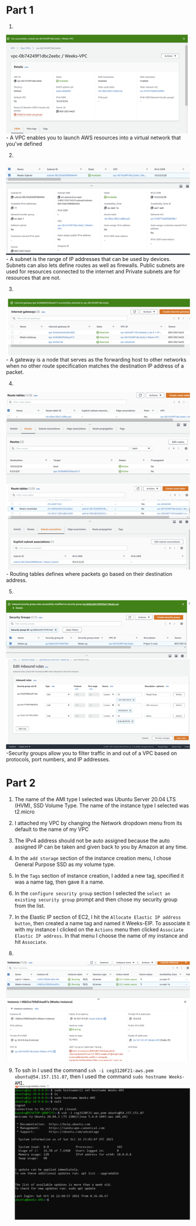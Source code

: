 # Part 1  
1.    

![VPC creation](/Project3/images/VPCcreation.png)  
    - A VPC enables you to launch AWS resources into a virtual network that you've defined

2.   
 ![Subnet creation](/Project3/images/SubnetCreation.png)  
    - A subnet is the range of IP addresses that can be used by devices. Subnets can also lets define routes as well as firewalls. Public subnets are used for resources connected to the internet and Private subnets are for resources that are not.

3.    
![Creation of a gateway and attachment](/Project3/images/GatewayCreationAndAttachment.png)  
    - A gateway is a node that serves as the forwarding host to other networks when no other route specification matches the destination IP address of a packet.

4.    
![Route Table Gateway connection](/Project3/images/RouteTableGateway.png)  
![Route Table Subnet Association](/Project3/images/RouteTableSubnet.png)  
    - Routing tables defines where packets go based on their destination address.

5.    
![Created security group](/Project3/images/CreatedSecurityGroup.png)
    ![Security group Inbound Rules](/Project3/images/InboundRules.png)
    -Security groups allow you to filter traffic in and out of a VPC based on protocols, port numbers, and IP addresses.


# Part 2
1.  The name of the AMI type I selected was Ubuntu Server 20.04 LTS (HVM), SSD Volume Type. The name of the instance type I selected was t2.micro
  

2. I attached my VPC by changing the Network dropdown menu from its default to the name of my VPC

3. The IPv4 address should not be auto assigned because the auto assigned IP can be taken and given back to you by Amazon at any time.

4. In the `add storage` section of the instance creation menu, I chose General Purpose SSD as my volume type.  

5. In the `Tags` section of instance creation, I added a new tag, specified it was a name tag, then gave it a name.  

6. In the `configure security group` section I selected the `select an existing security group` prompt and then chose my security group from the list.  

7. In the Elastic IP section of EC2, I hit the `Allocate Elastic IP address button`, then created a name tag and named it Weeks-EIP. To associate it with my instance I clicked on the `Actions` menu then clicked `Associate Elastic IP address`. In that menu I choose the name of my instance and hit `Associate`.  

8.   
![Instance info](/Project3/images/InstanceDetails.png)  

9. To ssh in I used the command `ssh -i ceg3120F21-aws.pem ubuntu@54.157.151.87`, then I used the command `sudo hostname Weeks-AMI`.  
    ![New hostname](/Project3/images/NewHostName.png)
